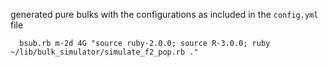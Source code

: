 
generated pure bulks with the configurations as included in the `config.yml` file

```
  bsub.rb m-2d 4G "source ruby-2.0.0; source R-3.0.0; ruby ~/lib/bulk_simulator/simulate_f2_pop.rb ."
```

